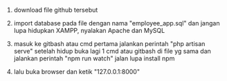 1. download file github tersebut
   
   
2. import database pada file dengan nama "employee_app.sql" dan jangan lupa hidupkan XAMPP, nyalakan Apache dan MySQL

3. masuk ke gitbash atau cmd pertama jalankan perintah "php artisan serve" setelah hidup buka lagi 1 cmd atau gitbash di file yg sama dan jalankan perintah
   "npm run watch" jalan lupa install npm
   
4. lalu buka browser dan ketik "127.0.0.1:8000"
